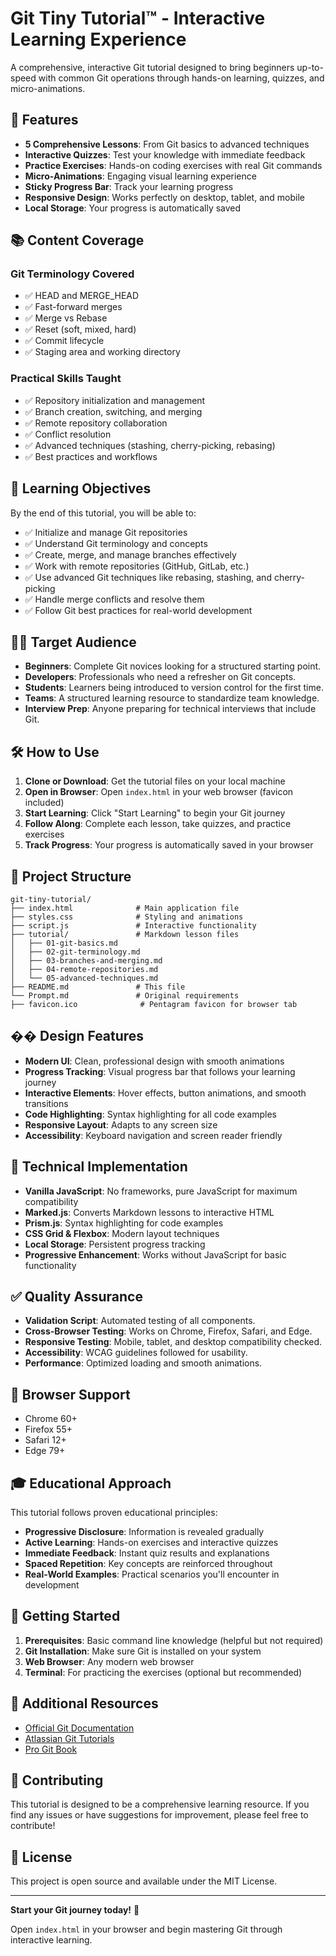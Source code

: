 # Git Tiny Tutorial™ - Interactive Learning Experience

A comprehensive, interactive Git tutorial designed to bring beginners up-to-speed with common Git operations through hands-on learning, quizzes, and micro-animations.

## 🚀 Features

- **5 Comprehensive Lessons**: From Git basics to advanced techniques
- **Interactive Quizzes**: Test your knowledge with immediate feedback
- **Practice Exercises**: Hands-on coding exercises with real Git commands
- **Micro-Animations**: Engaging visual learning experience
- **Sticky Progress Bar**: Track your learning progress
- **Responsive Design**: Works perfectly on desktop, tablet, and mobile
- **Local Storage**: Your progress is automatically saved

## 📚 Content Coverage

### Git Terminology Covered
- ✅ HEAD and MERGE_HEAD
- ✅ Fast-forward merges
- ✅ Merge vs Rebase
- ✅ Reset (soft, mixed, hard)
- ✅ Commit lifecycle
- ✅ Staging area and working directory

### Practical Skills Taught
- ✅ Repository initialization and management
- ✅ Branch creation, switching, and merging
- ✅ Remote repository collaboration
- ✅ Conflict resolution
- ✅ Advanced techniques (stashing, cherry-picking, rebasing)
- ✅ Best practices and workflows

## 🎯 Learning Objectives

By the end of this tutorial, you will be able to:

- ✅ Initialize and manage Git repositories
- ✅ Understand Git terminology and concepts
- ✅ Create, merge, and manage branches effectively
- ✅ Work with remote repositories (GitHub, GitLab, etc.)
- ✅ Use advanced Git techniques like rebasing, stashing, and cherry-picking
- ✅ Handle merge conflicts and resolve them
- ✅ Follow Git best practices for real-world development

## 🧑‍💻 Target Audience

- **Beginners**: Complete Git novices looking for a structured starting point.
- **Developers**: Professionals who need a refresher on Git concepts.
- **Students**: Learners being introduced to version control for the first time.
- **Teams**: A structured learning resource to standardize team knowledge.
- **Interview Prep**: Anyone preparing for technical interviews that include Git.

## 🛠️ How to Use

1. **Clone or Download**: Get the tutorial files on your local machine
2. **Open in Browser**: Open `index.html` in your web browser (favicon included)
3. **Start Learning**: Click "Start Learning" to begin your Git journey
4. **Follow Along**: Complete each lesson, take quizzes, and practice exercises
5. **Track Progress**: Your progress is automatically saved in your browser

## 📁 Project Structure

```
git-tiny-tutorial/
├── index.html              # Main application file
├── styles.css              # Styling and animations
├── script.js               # Interactive functionality
├── tutorial/               # Markdown lesson files
│   ├── 01-git-basics.md
│   ├── 02-git-terminology.md
│   ├── 03-branches-and-merging.md
│   ├── 04-remote-repositories.md
│   └── 05-advanced-techniques.md
├── README.md               # This file
└── Prompt.md               # Original requirements
├── favicon.ico              # Pentagram favicon for browser tab
```

## �� Design Features

- **Modern UI**: Clean, professional design with smooth animations
- **Progress Tracking**: Visual progress bar that follows your learning journey
- **Interactive Elements**: Hover effects, button animations, and smooth transitions
- **Code Highlighting**: Syntax highlighting for all code examples
- **Responsive Layout**: Adapts to any screen size
- **Accessibility**: Keyboard navigation and screen reader friendly

## 🔧 Technical Implementation

- **Vanilla JavaScript**: No frameworks, pure JavaScript for maximum compatibility
- **Marked.js**: Converts Markdown lessons to interactive HTML
- **Prism.js**: Syntax highlighting for code examples
- **CSS Grid & Flexbox**: Modern layout techniques
- **Local Storage**: Persistent progress tracking
- **Progressive Enhancement**: Works without JavaScript for basic functionality

## ✅ Quality Assurance

- **Validation Script**: Automated testing of all components.
- **Cross-Browser Testing**: Works on Chrome, Firefox, Safari, and Edge.
- **Responsive Testing**: Mobile, tablet, and desktop compatibility checked.
- **Accessibility**: WCAG guidelines followed for usability.
- **Performance**: Optimized loading and smooth animations.

## 📱 Browser Support

- Chrome 60+
- Firefox 55+
- Safari 12+
- Edge 79+

## 🎓 Educational Approach

This tutorial follows proven educational principles:

- **Progressive Disclosure**: Information is revealed gradually
- **Active Learning**: Hands-on exercises and interactive quizzes
- **Immediate Feedback**: Instant quiz results and explanations
- **Spaced Repetition**: Key concepts are reinforced throughout
- **Real-World Examples**: Practical scenarios you'll encounter in development

## 🚀 Getting Started

1. **Prerequisites**: Basic command line knowledge (helpful but not required)
2. **Git Installation**: Make sure Git is installed on your system
3. **Web Browser**: Any modern web browser
4. **Terminal**: For practicing the exercises (optional but recommended)

## 📖 Additional Resources

- [Official Git Documentation](https://git-scm.com/doc)
- [Atlassian Git Tutorials](https://www.atlassian.com/git/tutorials)
- [Pro Git Book](https://git-scm.com/book)

## 🤝 Contributing

This tutorial is designed to be a comprehensive learning resource. If you find any issues or have suggestions for improvement, please feel free to contribute!

## 📄 License

This project is open source and available under the MIT License.

---

**Start your Git journey today!** 🎯

Open `index.html` in your browser and begin mastering Git through interactive learning.

